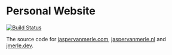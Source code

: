 # Personal Website

[![Build Status](https://dev.azure.com/jmerle/personal-website/_apis/build/status/Build?branchName=master)](https://dev.azure.com/jmerle/personal-website/_build/latest?definitionId=18&branchName=master)

The source code for [jaspervanmerle.com](https://jaspervanmerle.com/), [jaspervanmerle.nl](https://jaspervanmerle.nl/) and [jmerle.dev](https://jmerle.dev/).

